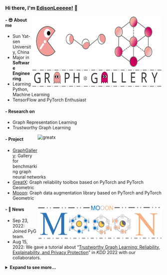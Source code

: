 ### Hi there, I'm [EdisonLeeeee!](https://github.com/EdisonLeeeee) 👋


<img align="right" height="230px" width="420px" alt="graphgallery" src="https://github.com/EdisonLeeeee/GraphGallery/blob/master/imgs/graphgallery.svg" />

#### - 😎 About me
- Sun Yat-sen University, China
- Major in **Software Engineering**
- Learning Python, Machine Learning
- TensorFlow and PyTorch Enthusiast


#### - Research on

+ Graph Representation Learning
+ Trustworthy Graph Learning

<img align="right" height="110px" width="400px" alt="greatx" src="https://github.com/EdisonLeeeee/GraphWar/blob/master/imgs/greatx.png" />


#### - Project
+ [GraphGallery](https://github.com/EdisonLeeeee/GraphGallery): Gallery for benchmarking graph neural networks
+ [GreatX](https://github.com/EdisonLeeeee/GreatX): Graph reliability toolbox based on PyTorch and PyTorch Geometric
+ [Mooon](https://github.com/EdisonLeeeee/Mooon): Graph data augmentation library based on PyTorch and PyTorch Geometric


<img align="right" height="110px" width="400px" alt="greatx" src="https://github.com/EdisonLeeeee/GMoon/blob/master/imgs/mooon.png" />

#### - 💨 News
+ Sep 23, 2022: Joined PyG team.
+ Aug 15, 2022: We gave a tutorial about “[Trustworthy Graph Learning: Reliability, Explainability, and Privacy Protection](https://ai.tencent.com/ailab/ml/twgl/)” in *KDD* 2022 with our collaborators.


<details>
<summary><b>Expand to see more...</b></summary>
  
* Apr 21, 2022: [Spiking Graph Convolutional Networks](https://arxiv.org/abs/2205.02767) has been accepted for presentation at *IJCAI* 2022
* Apr 30, 2021: [Understanding Structural Vulnerability in Graph Convolutional Networks](https://www.ijcai.org/proceedings/2021/310) has been accepted for presentation at *IJCAI* 2021
* Apr 27, 2021: [Adversarial Attack on Large Scale Graph](https://arxiv.org/abs/2009.03488) was accepted as a regular paper in *TKDE* 2021
* Feb 21, 2021: [GraphGallery: A Platform for Fast Benchmarking and Easy Development of Graph Neural Networks Based Intelligent Software](https://arxiv.org/abs/2102.07933) was accepted as an demonstrations track paper in *ICSE* 2021
  
</details>


